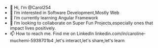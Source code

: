 - 👋 Hi, I’m @Carol254
- 👀 I’m interested in Software Development,Mostly Web
- 🌱 I’m currently learning Angular Framework
- 💞️ I’m looking to collaborate on Super Fun Projects,especially ones that impact lives positively.
- 📫 How to reach me. Find me on LinkedIn  linkedin.com/in/caroline-muchemi-5938701b4 ,let's interact,let's share,let's learn

<!---
Carol254/Carol254 is a ✨ special ✨ repository because its `README.md` (this file) appears on your GitHub profile.
You can click the Preview link to take a look at your changes.
--->
